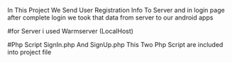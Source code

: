 In This Project We Send User Registration Info  To Server 
and in login page after complete login we took that data from server to our android apps 


#for Server 
i used Warmserver (LocalHost)

#Php Script
SignIn.php And SignUp.php This Two Php Script are included into project file 
